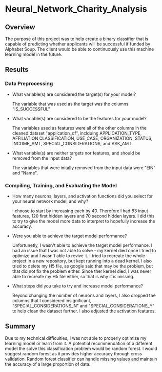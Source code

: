 # Neural_Network_Charity_Analysis

## Overview
  The purpose of this project was to help create a binary classifier that is capable of predicting whether applicants will be successful if funded by Alphabet Soup.  The client would be able to continuously use this machine learning model in the future.
  
## Results

### Data Preprocessing
  - What variable(s) are considered the target(s) for your model?
   
     The variable that was used as the target was the columns "IS_SUCCESSFUL"
    
  - What variable(s) are considered to be the features for your model?
   
     The variables used as features were all of the other columns in the cleaned dataset "application_df", inclduing APPLICATION_TYPE,	AFFILIATION	CLASSIFICATION,	USE_CASE,	ORGANIZATION,	STATUS,	INCOME_AMT,	SPECIAL_CONSIDERATIONS, and	ASK_AMT.
    
  - What variable(s) are neither targets nor features, and should be removed from the input data?
   
    The variables that were initally removed from the input data were "EIN" and "Name".

### Compiling, Training, and Evaluating the Model
  - How many neurons, layers, and activation functions did you select for your neural network model, and why?
    
    I choose to start by increasing each by 40.  Therefore I had 83 input features, 120 first hidden layers and 70 second hidden layers.  I did this to try to give the model more data to interpret to hopefully increase the accuracy.
    
  - Were you able to achieve the target model performance?
   
     Unfortunetly, I wasn't able to achieve the target model performance.  I had an issue that I was not able to solve - my kernel died once I tried to optimize and I wasn't able to revive it.  I tried to recreate the whole project in a new repository, but kept running into a dead kernel. I also tried to delete my H5 file, as google said that may be the problem, but that did not fix the problem either.  Since ther kernel died, I was never able to recreate my H5 file either, so that is why it is missing.
    
  - What steps did you take to try and increase model performance?
   
     Beyond changing the number of neurons and layers, I also dropped the columns that I considered insignificant, "SPECIAL_CONSIDERATIONS_N" and "SPECIAL_CONSIDERATIONS_Y" to help clean the dataset further. I also adjusted the activation features. 
    

## Summary 
Due to my technical difficulties, I was not able to properly optimize my learning model or learn from it.  A potential recommendation of a different model the solve this classification problem would be random forest. I would suggest random forest as it provides higher accuracy through cross validation. Random forest classifier can handle missing values and maintain the accuracy of a large proportion of data.

